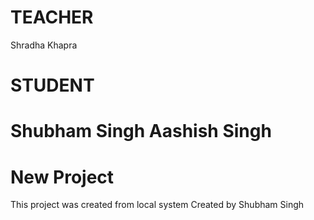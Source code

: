 # TEACHER
Shradha Khapra

# STUDENT
Shubham Singh
Aashish Singh
=======
# New Project

This project was created from local system
Created by Shubham Singh
